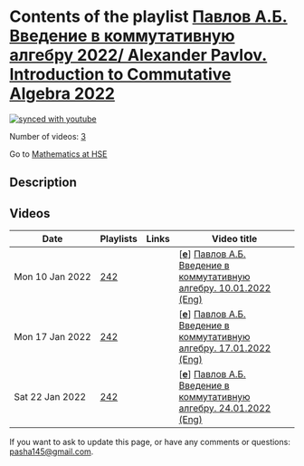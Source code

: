 # Contents of the playlist [Павлов А.Б. Введение в коммутативную алгебру 2022/ Alexander Pavlov. Introduction to Commutative Algebra 2022](https://www.youtube.com/playlist?list=PLq3E5oubNNoDzvDTnKcuLB1Lqr6TY-mCB)

[![synced with youtube](https://img.shields.io/github/last-commit/mathphysschool/mathphysschool.github.io/autoupdate1?label=synced%20with%20youtube)](https://github.com/mathphysschool/mathphysschool.github.io/commits/autoupdate1)

Number of videos: [3](#videos)

Go to [Mathematics at HSE](../README.md)

## Description



## Videos

|Date|Playlists|Links|Video title|
|---|---|---|---|
| Mon&nbsp;10&nbsp;Jan&nbsp;2022 | [242](../playlists/242 "Павлов А.Б. Введение в коммутативную алгебру 2022/ Alexander Pavlov. Introduction to Commutative Algebra 2022") |  | [[**e**](https://studio.youtube.com/video/CMJQqzluMqY/edit "Edit")] [Павлов А.Б. Введение в коммутативную алгебру. 10.01.2022 (Eng)](https://www.youtube.com/watch?v=CMJQqzluMqY&list=PLq3E5oubNNoDzvDTnKcuLB1Lqr6TY-mCB) |
| Mon&nbsp;17&nbsp;Jan&nbsp;2022 | [242](../playlists/242 "Павлов А.Б. Введение в коммутативную алгебру 2022/ Alexander Pavlov. Introduction to Commutative Algebra 2022") |  | [[**e**](https://studio.youtube.com/video/_YHBhXTgFsg/edit "Edit")] [Павлов А.Б. Введение в коммутативную алгебру. 17.01.2022 (Eng)](https://www.youtube.com/watch?v=_YHBhXTgFsg&list=PLq3E5oubNNoDzvDTnKcuLB1Lqr6TY-mCB) |
| Sat&nbsp;22&nbsp;Jan&nbsp;2022 | [242](../playlists/242 "Павлов А.Б. Введение в коммутативную алгебру 2022/ Alexander Pavlov. Introduction to Commutative Algebra 2022") |  | [[**e**](https://studio.youtube.com/video/846YoEPMAjg/edit "Edit")] [Павлов А.Б. Введение в коммутативную алгебру. 24.01.2022 (Eng)](https://www.youtube.com/watch?v=846YoEPMAjg&list=PLq3E5oubNNoDzvDTnKcuLB1Lqr6TY-mCB) |


 If you want to ask to update this page, or have any comments or questions: <pasha145@gmail.com>.